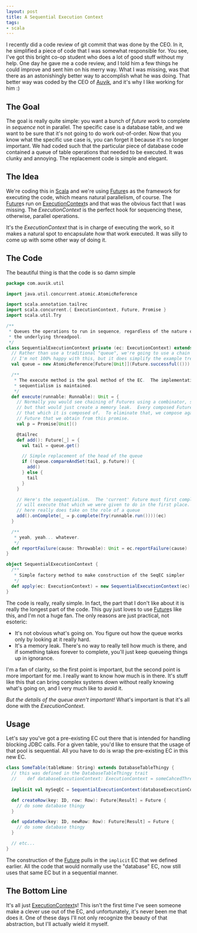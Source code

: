 ```yaml
---
layout: post
title: A Sequential Execution Context
tags:
- scala
---
```

I recently did a code review of git commit that was done by the CEO.  In it, he simplified a piece of code that I was somewhat responsible for.  You see, I've got this bright co-op student who does a lot of good stuff without my help.  One day he gave me a code review, and I told him a few things he could improve and sent him on his merry way.  What I was missing, was that there as an astonishingly better way to accomplish what he was doing.  That better way was coded by the CEO of [Auvik][1], and it's why I like working for him :)

The Goal
--------

The goal is really quite simple: you want a bunch of _future work_ to complete in _sequence_ not in parallel.  The specific case is a database table, and we want to be sure that it's not going to do work out-of-order.  Now that you know what the specific use case is, you can forget it because it's no longer important.  We had coded such that the particular piece of database code contained a queue of table operations that needed to be executed.  It was clunky and annoying.  The replacement code is simple and elegant.

The Idea
--------

We're coding this in [Scala][2] and we're using [Future][3]s as the framework for executing the code, which means natural parallelism, of course.  The [Future][3]s run on [ExecutionContext][4]s and that was the obvious fact that I was missing.  The _ExecutionContext_ is the perfect hook for sequencing these, otherwise, parallel operations.

It's the _ExecutionContext_ that is in charge of executing the work, so it makes a natural spot to encapsulate _how_ that work executed.  It was silly to come up with some other way of doing it.

The Code
--------

The beautiful thing is that the code is so damn simple

``` scala
package com.auvik.util

import java.util.concurrent.atomic.AtomicReference

import scala.annotation.tailrec
import scala.concurrent.{ ExecutionContext, Future, Promise }
import scala.util.Try

/**
 * Queues the operations to run in sequence, regardless of the nature of
 * the underlying threadpool.
 */
class SequentialExecutionContext private (ec: ExecutionContext) extends ExecutionContext {
  // Rather than use a traditional "queue", we're going to use a chain of Futures instead.
  // I'm not 100% happy with this, but it does simplify the example tremendously
  val queue = new AtomicReference[Future[Unit]](Future.successful(()))

  /**
   * The execute method is the goal method of the EC.  The implementation ensures that
   * sequentialism is maintained.
   */
  def execute(runnable: Runnable): Unit = {
    // Normally you would see chaining of Futures using a combinator, such as `flatMap`,
    // but that would just create a memory leak.  Every composed Future has a handle to
    // that which it is composed of.  To eliminate that, we compose against another
    // Future that we obtain from this promise.
    val p = Promise[Unit]()

    @tailrec
    def add(): Future[_] = {
      val tail = queue.get()

      // Simple replacement of the head of the queue
      if (!queue.compareAndSet(tail, p.future)) {
        add()
      } else {
        tail
      }
    }

    // Here's the sequentialism.  The 'current' Future must first complete, and then we
    // will execute that which we were given to do in the first place.  The "future"
    // here really does take on the role of a queue
    add().onComplete(_ ⇒ p.complete(Try(runnable.run())))(ec)
  }

  /**
   * yeah, yeah... whatever.
   */
  def reportFailure(cause: Throwable): Unit = ec.reportFailure(cause)
}

object SequentialExecutionContext {
  /**
   * Simple factory method to make construction of the SeqEC simpler
   */
  def apply(ec: ExecutionContext) = new SequentialExecutionContext(ec)
}
```

The code is really, really simple.  In fact, the part that I don't like about it is really the longest part of the code.  This guy just loves to use [Future][3]s like this, and I'm not a huge fan.  The only reasons are just practical, not esoteric:

* It's not obvious what's going on.  You figure out how the queue works only by looking at it really hard.
* It's a memory leak.  There's no way to really tell how much is there, and if something takes forever to complete, you'll just keep queueing things up in ignorance.

I'm a fan of clarity, so the first point is important, but the second point is more important for me.  I really want to know how much is in there.  It's stuff like this that can bring complex systems down without really knowing what's going on, and I very much like to avoid it.

*But the details of the queue aren't important!*  What's important is that it's all done with the _ExecutionContext_.

Usage
-----

Let's say you've got a pre-existing EC out there that is intended for handling blocking JDBC calls.  For a given table, you'd like to ensure that the usage of that pool is sequential.  All you have to do is wrap the pre-existing EC in this new EC.

``` scala
class SomeTable(tableName: String) extends DatabaseTableThingy {
  // this was defined in the DatabaseTableThingy trait
  //    def databaseExecutionContext: ExecutionContext = someCahcedThreadPoolEC()
  
  implicit val mySeqEC = SequentialExecutionContext(databaseExecutionContext)

  def createRow(key: ID, row: Row): Future[Result] = Future {
    // do some database thingy
  }

  def updateRow(key: ID, newRow: Row): Future[Result] = Future {
    // do some database thingy
  }

  // etc...
}
```

The construction of the [Future][3] pulls in the `implicit` EC that we defined earlier. All the code that would normally use the "database" EC, now still uses that same EC but in a sequential manner.

The Bottom Line
---------------

It's all just [ExecutionContext][4]s!  This isn't the first time I've seen someone make a clever use out of the EC, and unfortunately, it's never been me that does it.  One of these days I'll not only recognize the beauty of that abstraction, but I'll actually wield it myself.


  [1]: http://auvik.com "Auvik"
  [2]: http://scala-lang.org "Scala"
  [3]: http://www.scala-lang.org/api/2.11.4/#scala.concurrent.Future "Future"
  [4]: http://www.scala-lang.org/api/2.11.4/#scala.concurrent.ExecutionContext "ExecutionContext"
